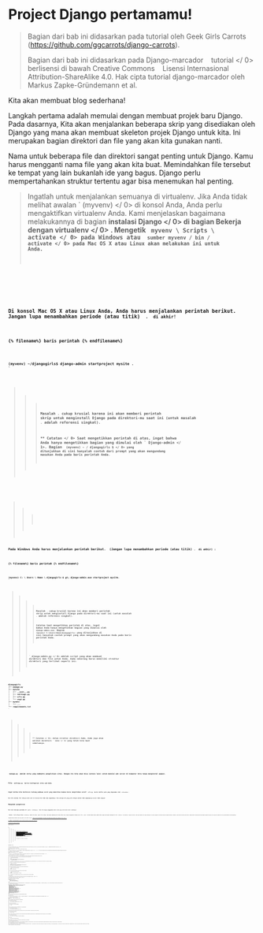 # Project Django pertamamu!

> Bagian dari bab ini didasarkan pada tutorial oleh Geek Girls Carrots (https://github.com/ggcarrots/django-carrots).
> 
> Bagian dari bab ini didasarkan pada  Django-marcador    tutorial </ 0> berlisensi di bawah Creative Commons    Lisensi Internasional Attribution-ShareAlike 4.0. Hak cipta tutorial django-marcador oleh Markus Zapke-Gründemann et al.</p> </blockquote> 
> 
> Kita akan membuat blog sederhana!
> 
> Langkah pertama adalah memulai dengan membuat projek baru Django. Pada dasarnya, Kita akan menjalankan beberapa skrip yang disediakan oleh Django yang mana akan membuat skeleton projek Django untuk kita. Ini merupakan bagian direktori dan file yang akan kita gunakan nanti.
> 
> Nama untuk beberapa file dan direktori sangat penting untuk Django. Kamu harus mengganti nama file yang akan kita buat. Memindahkan file tersebut ke tempat yang lain bukanlah ide yang bagus. Django perlu mempertahankan struktur tertentu agar bisa menemukan hal penting.
> 
> > Ingatlah untuk menjalankan semuanya di virtualenv. Jika Anda tidak melihat awalan ` (myvenv) </ 0> di konsol Anda, Anda perlu mengaktifkan virtualenv Anda. Kami menjelaskan bagaimana melakukannya di bagian <strong> instalasi Django </ 0> di bagian <strong> Bekerja dengan virtualenv </ 0> . Mengetik <code> myvenv \ Scripts \ activate </ 0> pada Windows atau
 <code> sumber myvenv / bin / activate </ 0> pada Mac OS X atau Linux akan melakukan ini untuk Anda.  </p>
</blockquote>

<!--sec data-title="Create project: OS X or Linux" data-id="django_start_project_OSX_Linux" data-collapse=true ces-->

<p>Di konsol Mac OS X atau Linux Anda, Anda harus menjalankan perintah berikut. <strong> Jangan lupa menambahkan periode (atau titik) <code> . </ 1> di akhir! </ 0></p>

<p>{% filename%} baris perintah {% endfilename%}</p>

<pre><code>(myvenv) ~/djangogirls$ django-admin startproject mysite .
`</pre> 
> > 
> > > Masalah `.` cukup krusial karena ini akan memberi perintah skrip untuk menginstall Django pada direktori-mu saat ini (untuk masalah `.` adalah referensi singkat).
> > > 
> > > ** Catatan </ 0> Saat mengetikkan perintah di atas, ingat bahwa Anda hanya mengetikkan bagian yang dimulai oleh ` Django-admin </ 1>.
  Bagian <code> (myvenv) ~ / djangogirls $ </ 0> yang ditunjukkan di sini hanyalah contoh dari prompt yang akan mengundang masukan Anda pada baris perintah Anda.</p>
</blockquote>

<!--endsec-->


> > > 
> > > <!--sec data-title="Create project: Windows" data-id="django_start_project_windows" data-collapse=true ces-->

<p>Pada Windows Anda harus menjalankan perintah berikut. <strong> (Jangan lupa menambahkan periode (atau titik) <code>. </ 1> di akhir) </ 0>:</p>

<p>{% filename%} baris perintah {% endfilename%}</p>

<pre><code>(myvenv) C: \ Users \ Name \ djangogirls & gt; django-admin.exe startproject mysite.
`</pre> 
> > > 
> > > > Masalah `.` cukup krusial karena ini akan memberi perintah skrip untuk menginstall Django pada direktori-mu saat ini (untuk masalah `.` adalah referensi singkat).
> > > > 
> > > > **Catatan** Saat mengetikkan perintah di atas, ingat bahwa Anda hanya mengetikkan bagian yang dimulai oleh `django-admin.exe`. Bagian `(myvenv) C:\Users\Name\djangogirls>` yang ditunjukkan di sini hanyalah contoh prompt yang akan mengundang masukan Anda pada baris perintah Anda.
> > > 
> > > <!--endsec-->
> > > 
> > > ` django-admin.py </ 0> adalah script yang akan membuat direktori dan file untuk Anda. Anda sekarang harus memiliki struktur direktori yang terlihat seperti ini:</p>

<pre><code>djangogirls
├── manage.py
├── mysite
│   ├── __init__.py
│   ├── settings.py
│   ├── urls.py
│   └── wsgi.py
├── myvenv
│   └── ...
└── requirements.txt
`</pre> 
> > > 
> > > > ** Catatan </ 0>: dalam struktur direktori Anda, Anda juga akan melihat direktori ` venv </ 1> yang telah kita buat sebelumnya.</p>
</blockquote>

<p><code> manage.py </ 0> adalah skrip yang membantu pengelolaan situs. Dengan itu kita akan bisa (antara lain) untuk memulai web server di komputer kita tanpa menginstal apapun.</p>

<p>File <code> settings.py </ 0> berisi konfigurasi situs web Anda.</p>

<p>Ingat ketika kita berbicara tentang pembawa surat yang memeriksa kemana harus mengirimkan surat? <code> urls.py </ 0> berisi daftar pola yang digunakan oleh <code> urlresolver </ 0>.</p>

<p>Mari kita abaikan file lainnya untuk saat ini karena kita tidak akan mengubahnya. Satu-satunya hal yang perlu diingat adalah tidak menghapusnya secara tidak sengaja!</p>

<h2>Mengubah pengaturan</h2>

<p>Mari buat beberapa perubahan di <code> mysite / settings.py </ 0>. Buka file dengan menggunakan editor kode yang telah Anda instal sebelumnya.</p>

<p><strong> Catatan </ 0>: Perlu diingat bahwa <code> settings.py </ 1> adalah file biasa, seperti file lainnya. Anda dapat membukanya dari dalam editor kode, dengan menggunakan tindakan menu "file -> open". Ini akan memberi Anda jendela biasa tempat Anda dapat menavigasi ke file <code> settings.py </ 0> dan memilihnya. Sebagai alternatif, Anda dapat membuka file dengan menavigasi ke folder djangogirls di desktop Anda dan mengklik kanannya. Kemudian, pilih editor kode Anda dari daftar. Memilih editor penting karena Anda mungkin menginstal program lain yang bisa membuka file tapi tidak membiarkan Anda mengeditnya.</p>

<p>Alangkah baiknya memiliki waktu yang tepat di situs kami. Pergi ke <a href="https://en.wikipedia.org/wiki/List_of_tz_database_time_zones"> daftar zona waktu Wikipedia </ 0> dan salin zona waktu yang relevan (TZ) (misalnya <code> Eropa / Berlin </ 1> ).</p>

<p>Di <code> settings.py </ 0>, cari baris yang berisi <code> TIME_ZONE </ 0> dan modifikasi untuk memilih zona waktu Anda sendiri. Sebagai contoh:</p>

<p>{% filename%} mysite / settings.py {% endfilename%}</p>

<pre><code class="python">TIME_ZONE = 'Eropa / Berlin'
`</pre> 
> > > > 
> > > > A language code consist of the language, e.g. `en` for English or `de` for German, and the country code, e.g. `de` for Germany or `ch` for Switzerland. If English is not your native language, you can add this to change the default buttons and notifications from Django to be in your language. Jadi Anda akan memiliki tombol "Batal" yang diterjemahkan ke bahasa yang Anda definisikan di sini. [Django comes with a lot of prepared translations](https://docs.djangoproject.com/en/2.2/ref/settings/#language-code).
> > > > 
> > > > If you want a different language, change the language code by changing the following line:
> > > > 
> > > > {% filename%} mysite / settings.py {% endfilename%}
> > > > 
> > > > ```python
LANGUAGE_CODE = 'de-ch'
```
> > 
> > Kita juga perlu menambahkan path untuk file statis. (Kita akan mencari tahu semua tentang file statis dan CSS nanti di tutorial.) Turun ke * akhir </ 0> dari file tersebut, dan di bawah entri ` STATIC_URL </ 1> , tambahkan sebuah yang baru disebut <code> STATIC_ROOT </ 1> :</p>

<p>{% filename%} mysite / settings.py {% endfilename%}</p>

<pre><code class="python">STATIC_URL = '/ static /' STATIC_ROOT = os.path.join (BASE_DIR, 'statis')
`</pre> 
> > 
> > Bila ` DEBUG </ 0> adalah <code> True </ 0> dan <code> ALLOWED_HOSTS </ 0> kosong, host divalidasi terhadap <code> ['localhost', '127.0.0.1', ' [:: 1] '] </ 0> . Ini tidak akan cocok dengan nama host kami di PythonAnywhere begitu kami menerapkan aplikasi kami sehingga kami akan mengubah setelan berikut:</p>

<p>{% filename%} mysite / settings.py {% endfilename%}</p>

<pre><code class="python">ALLOWED_HOSTS = ['127.0.0.1', '.pythonanywhere.com']
`</pre> 
> > 
> > > ** Catatan </ 0> : Jika Anda menggunakan Chromebook, tambahkan baris ini di bagian bawah file settings.py Anda: ` MESSAGE_STORAGE = 'django.contrib.messages.storage.session.SessionStorage' </ 1>  </p>
  
  <p>Also add <code>.amazonaws.com` to the `ALLOWED_HOSTS` if you are using cloud9</p> 
> > > 
> > > If you are hosting your project on `Glitch.com`, let us protect the Django secret key that needs to remain confidential (otherwise, anyone remixing your project could see it):
> > > 
> > > - First, we are going to create a random secret key. Open the Glitch terminal again, and type the following command:
> > >     
> > >     {% filename %}command-line{% endfilename %}
> > >     
> > >     ```bash
> > >     python -c 'from django.core.management.utils import get_random_secret_key; \
> > >           print(get_random_secret_key())'
> > >     ```
> > >     
> > >     This should display a long random string, perfect to use as a secret key for your brand new Django web site. We will now paste this key into a `.env` file that Glitch will only show you if you are the owner of the web site.
> > > 
> > > - Create a file `.env` at the root of your project and add the following property in it:
> > >     
> > >     {% filename %}.env{% endfilename %}
> > >     
> > >     ```bash
> > >     # Here, inside the single quotes, you can cut and paste the random key generated above
> > >     SECRET='3!0k#7ds5mp^-x$lqs2%le6v97h#@xopab&oj5y7d=hxe511jl'
> > >     ```
> > > 
> > > - Then update the Django settings file to inject this secret value and set the Django web site name:
> > >     
> > >     {% filename %}mysite/settings.py{% endfilename %}
> > >     
> > >     ```python
> > >     SECRET_KEY = os.getenv('SECRET')
> > >     ```
> > > 
> > > - And a little further down in the same file, we inject the name of your new Glitch website:
> > >     
> > >     {% filename %}mysite/settings.py{% endfilename %}
> > >     
> > >     ```python
> > >     ALLOWED_HOSTS = [os.getenv('PROJECT_DOMAIN') + ".glitch.me"]
> > >     ```
> > >     
> > >     The `PROJECT_DOMAIN` value is automatically generated by Glitch. It will correspond to the name of your project.</blockquote> 
> > > 
> > > ## Buat database
> > > 
> > > Ada banyak perangkat lunak database yang berbeda yang dapat menyimpan data untuk situs Anda. Kita akan menggunakan yang default, ` sqlite3 </ 0> .</p>

<p>Ini sudah disiapkan di bagian berkas <code> mysite / settings.py </ 0> Anda :</p>

<p>{% filename%} mysite / settings.py {% endfilename%}</p>

<pre><code class="python">DATABASES = {
     'default': {
         'ENGINE': 'django.db.backends.sqlite3',
         'NAME': os.path.join (BASE_DIR, 'db.sqlite3'),
     }}
`</pre> 
> > > 
> > > Untuk membuat database untuk blog kita, mari kita jalankan yang berikut di konsol: ` python manage.py migrate </ 0> (kita perlu berada di direktori <code> djangogirls </ 0> yang berisi <code> manage.py </ 0> file). Jika berjalan dengan baik, Anda harus melihat sesuatu seperti ini:</p>

<p>{% filename%} baris perintah {% endfilename%}</p>

<pre><code>(myvenv) ~ / djangogirls $ python manage.py migran Operasi yang harus dilakukan:
   Terapkan semua migrasi: auth, admin, contenttypes, sessions Running migration:
   Rendering model states ... DONE
   Menerapkan contenttypes.0001_initial ... OK
   Menerapkan auth.0001_initial ... OK
   Menerapkan admin.0001_initial ... OK
   Menerapkan admin.0002_logentry_remove_auto_add ... OK
   Menerapkan contenttypes.0002_remove_content_type_name ... OK
   Menerapkan auth.0002_alter_permission_name_max_length ... OK
   Menerapkan auth.0003_alter_user_email_max_length ... OK
   Menerapkan auth.0004_alter_user_username_opts ... OK
   Menerapkan auth.0005_alter_user_last_login_null ... OK
   Menerapkan auth.0006_require_contenttypes_0002 ... OK
   Menerapkan auth.0007_alter_validators_add_error_messages ... OK
  Applying auth.0008_alter_user_username_max_length... OK
  Applying auth.0009_alter_user_last_name_max_length... OK
  Applying sessions.0001_initial... OK
`</pre> 
> > > 
> > > Dan kita sudah selesai! Waktunya memulai web server dan melihat apakah website kita bekerja!
> > > 
> > > ## Memulai server web
> > > 
> > > Anda harus berada di direktori yang berisi file ` manage.py </ 0> (direktori <code> djangogirls </ 0> ). Di konsol, kita bisa memulai server web dengan menjalankan <code> python manage.py runserver </ 0> :</p>

<p>{% filename%} baris perintah {% endfilename%}</p>

<pre><code>(myvenv) ~ / djangogirls $ python manage.py runserver
`</pre> 
> > > 
> > > Jika Anda menggunakan Chromebook, gunakan perintah ini sebagai gantinya:
> > > 
> > > {% filename %}Cloud 9{% endfilename %}
> > > 
> > >     (myvenv) ~/djangogirls$ python manage.py runserver 0.0.0.0:8080
> > >     
> > > 
> > > or this one if you are using Glitch:
> > > 
> > > {% filename %}Glitch.com terminal{% endfilename %}
> > > 
> > >     $ refresh
> > >     
> > >     
> > > 
> > > If you are on Windows and this fails with `UnicodeDecodeError`, use this command instead:
> > > 
> > > {% filename %}command-line{% endfilename %}
> > > 
> > >     (myvenv) ~/djangogirls$ python manage.py runserver 0:8000
> > >     
> > > 
> > > Now you need to check that your website is running. Open your browser (Firefox, Chrome, Safari, Internet Explorer or whatever you use) and enter this address:
> > > 
> > > {% filename %}browser{% endfilename %}
> > > 
> > >     http://127.0.0.1:8000/
> > >     
> > > 
> > > If you're using a Chromebook and Cloud9, instead click the URL in the pop-up window that should have appeared in the upper right corner of the command window where the web server is running. The URL will look something like:
> > > 
> > > {% filename %}browser{% endfilename %}
> > > 
> > >     https://<a bunch of letters and numbers>.vfs.cloud9.us-west-2.amazonaws.com
> > >     
> > > 
> > > or on Glitch:
> > > 
> > >     https://name-of-your-glitch-project.glitch.me
> > >     
> > > 
> > > Congratulations! You've just created your first website and run it using a web server! Isn't that awesome?
> > > 
> > > ![Install worked!](images/install_worked.png)
> > > 
> > > Note that a command window can only run one thing at a time, and the command window you opened earlier is running the web server. As long as the web server is running and waiting for additional incoming requests, the terminal will accept new text but will not execute new commands.
> > > 
> > > > Kami meninjau bagaimana server web bekerja di ** Bagaimana Internet bekerja** bab.
> > > 
> > > To type additional commands while the web server is running, open a new terminal window and activate your virtualenv -- to review instructions on how to open a second terminal window, see [Introduction to the command line](../intro_to_command_line/README.md). To stop the web server, switch back to the window in which it's running and press CTRL+C - Control and C keys together (on Windows, you might have to press Ctrl+Break).
> > > 
> > > Ready for the next step? It's time to create some content!